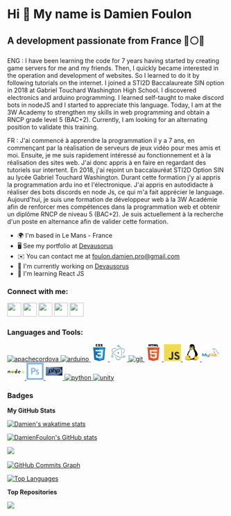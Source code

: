 Hi 👋 My name is Damien Foulon
==============================

A development passionate from France 🔵⚪🔴
------------------------------------------

ENG :
I have been learning the code for 7 years having started by creating game servers for me and my friends. Then, I quickly became interested in the operation and development of websites. So I learned to do it by following tutorials on the internet. I joined a STI2D Baccalaureate SIN option in 2018 at Gabriel Touchard Washington High School. I discovered electronics and arduino programming. I learned self-taught to make discord bots in nodeJS and I started to appreciate this language. Today, I am at the 3W Academy to strengthen my skills in web programming and obtain a RNCP grade level 5 (BAC+2). Currently, I am looking for an alternating position to validate this training.

FR :
J'ai commencé à apprendre la programmation il y a 7 ans, en commençant par la réalisation de serveurs de jeux vidéo pour mes amis et moi. Ensuite, je me suis rapidement intéressé au fonctionnement et à la réalisation des sites web. J'ai donc appris à en faire en regardant des tutoriels sur intertent. En 2018, j'ai rejoint un baccalauréat STI2D Option SIN au lycée Gabriel Touchard Washington. Durant cette formation j'y ai appris la programmation ardu ino et l'électronique. J'ai appris en autodidacte à réaliser des bots discords en node Js, ce qui m'a fait apprécier le language. Aujourd'hui, je suis une formation de développeur web à la 3W Académie afin de renforcer mes compétences dans la programmation web et obtenir un diplôme RNCP de niveau 5 (BAC+2). Je suis actuellement à la recherche d'un poste en alternance afin de valider cette formation.

*   🌍  I'm based in Le Mans - France
*   🖥️  See my portfolio at [Devausorus](http://damien.devausorus.com)
*   ✉️  You can contact me at [foulon.damien.pro@gmail.com](mailto:foulon.damien.pro@gmail.com)
*   🚀  I'm currently working on [Devausorus](http://devausorus.com)
*   🧠  I'm learning React JS

<h3 align="left">Connect with me:</h3>
<p align="left"> <a href="https://www.codepen.io/damienfoulon" target="_blank" rel="noreferrer"><img src="https://raw.githubusercontent.com/danielcranney/readme-generator/main/public/icons/socials/codepen.svg" width="32" height="32" /></a> <a href="https://www.github.com/DamienFoulon" target="_blank" rel="noreferrer"><img src="https://raw.githubusercontent.com/danielcranney/readme-generator/main/public/icons/socials/github.svg" width="32" height="32" /></a> <a href="https://www.linkedin.com/in/damien-foulon/" target="_blank" rel="noreferrer"><img src="https://raw.githubusercontent.com/danielcranney/readme-generator/main/public/icons/socials/linkedin.svg" width="32" height="32" /></a> <a href="https://www.stackoverflow.com/users/17996383/yaguaa" target="_blank" rel="noreferrer"><img src="https://raw.githubusercontent.com/danielcranney/readme-generator/main/public/icons/socials/stackoverflow.svg" width="32" height="32" /></a> <a href="https://www.twitter.com/damienlepetit" target="_blank" rel="noreferrer"><img src="https://raw.githubusercontent.com/danielcranney/readme-generator/main/public/icons/socials/twitter.svg" width="32" height="32" /></a></p>

<h3 align="left">Languages and Tools:</h3>
<p align="left"> <a href="https://cordova.apache.org/" target="_blank" rel="noreferrer"> <img src="https://www.vectorlogo.zone/logos/apache_cordova/apache_cordova-icon.svg" alt="apachecordova" width="40" height="40"/> </a> <a href="https://www.arduino.cc/" target="_blank" rel="noreferrer"> <img src="https://cdn.worldvectorlogo.com/logos/arduino-1.svg" alt="arduino" width="40" height="40"/> </a> <a href="https://www.w3schools.com/css/" target="_blank" rel="noreferrer"> <img src="https://raw.githubusercontent.com/devicons/devicon/master/icons/css3/css3-original-wordmark.svg" alt="css3" width="40" height="40"/> </a> <a href="https://www.electronjs.org" target="_blank" rel="noreferrer"> <img src="https://raw.githubusercontent.com/devicons/devicon/master/icons/electron/electron-original.svg" alt="electron" width="40" height="40"/> </a> <a href="https://git-scm.com/" target="_blank" rel="noreferrer"> <img src="https://www.vectorlogo.zone/logos/git-scm/git-scm-icon.svg" alt="git" width="40" height="40"/> </a> <a href="https://www.w3.org/html/" target="_blank" rel="noreferrer"> <img src="https://raw.githubusercontent.com/devicons/devicon/master/icons/html5/html5-original-wordmark.svg" alt="html5" width="40" height="40"/> </a> <a href="https://developer.mozilla.org/en-US/docs/Web/JavaScript" target="_blank" rel="noreferrer"> <img src="https://raw.githubusercontent.com/devicons/devicon/master/icons/javascript/javascript-original.svg" alt="javascript" width="40" height="40"/> </a> <a href="https://www.linux.org/" target="_blank" rel="noreferrer"> <img src="https://raw.githubusercontent.com/devicons/devicon/master/icons/linux/linux-original.svg" alt="linux" width="40" height="40"/> </a> <a href="https://www.mysql.com/" target="_blank" rel="noreferrer"> <img src="https://raw.githubusercontent.com/devicons/devicon/master/icons/mysql/mysql-original-wordmark.svg" alt="mysql" width="40" height="40"/> </a> <a href="https://nodejs.org" target="_blank" rel="noreferrer"> <img src="https://raw.githubusercontent.com/devicons/devicon/master/icons/nodejs/nodejs-original-wordmark.svg" alt="nodejs" width="40" height="40"/> </a> <a href="https://www.photoshop.com/en" target="_blank" rel="noreferrer"> <img src="https://raw.githubusercontent.com/devicons/devicon/master/icons/photoshop/photoshop-line.svg" alt="photoshop" width="40" height="40"/> </a> <a href="https://www.php.net" target="_blank" rel="noreferrer"> <img src="https://raw.githubusercontent.com/devicons/devicon/master/icons/php/php-original.svg" alt="php" width="40" height="40"/> </a> <a href="https://www.python.org" target="_blank" rel="noreferrer"> <img Wsrc="https://raw.githubusercontent.com/devicons/devicon/master/icons/python/python-original.svg" alt="python" width="40" height="40"/> </a> <a href="https://unity.com/" target="_blank" rel="noreferrer"> <img src="https://www.vectorlogo.zone/logos/unity3d/unity3d-icon.svg" alt="unity" width="40" height="40"/> </a> </p>

### Badges

<b>My GitHub Stats</b>
<p><a href="https://wakatime.com/@Yaguaa"><img src="https://github-readme-stats.vercel.app/api/wakatime?username=Yaguaa&langs_count=5&amp;&theme=graywhite" alt="Damien&#39;s wakatime stats"></a></p>

<a href="http://www.github.com/DamienFoulon"><img src="https://github-readme-stats.vercel.app/api?username=DamienFoulon&show_icons=true&hide=&count_private=true&theme=graywhite" alt="DamienFoulon's GitHub stats" /></a>

<a href="http://www.github.com/DamienFoulon"><img src="https://github-readme-streak-stats.herokuapp.com/?user=DamienFoulon&stroke=24292e&background=ffffff&ring=24292e&fire=24292e&currStreakNum=24292e&currStreakLabel=24292e&sideNums=24292e&sideLabels=24292e&dates=24292e&hide_border=true" /></a>

<a href="http://www.github.com/DamienFoulon"><img src="https://activity-graph.herokuapp.com/graph?username=DamienFoulon&bg_color=ffffff&color=24292e&line=474b50&point=767676&area_color=979ea7&area=true&hide_border=true&custom_title=GitHub%20Commits%20Graph" alt="GitHub Commits Graph" /></a>

<a href="https://github.com/DamienFoulon" align="left"><img src="https://github-readme-stats.vercel.app/api/top-langs/?username=DamienFoulon&theme=graywhite&langs_count=10&locale=en&custom_title=Top%20%Languages" alt="Top Languages" /></a>

<b>Top Repositories</b>

<div width="100%" align="center"><a href="https://github.com/DamienFoulon/website" align="left"><img align="left" width="45%" src="https://github-readme-stats.vercel.app/api/pin/?username=DamienFoulon&repo=website&theme=graywhite&locale=en" /></a></div><br /><br /><br /><br /><br /><br /><br />
